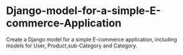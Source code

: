 # Django-model-for-a-simple-E-commerce-Application
Create a Django model for a simple E-commerce application, including models for User, Product,sub-Category and Category. 

